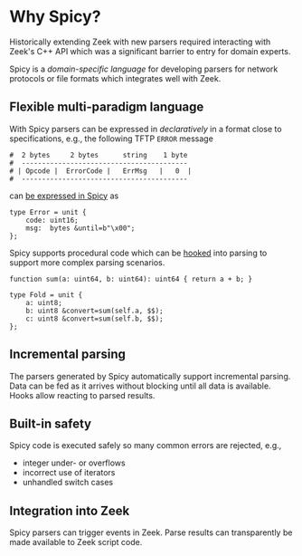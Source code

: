 # Why Spicy?

Historically extending Zeek with new parsers required interacting with Zeek's
C++ API which was a significant barrier to entry for domain experts.

Spicy is a _domain-specific language_ for developing parsers for network protocols
or file formats which integrates well with Zeek.

## Flexible multi-paradigm language

With Spicy parsers can be
expressed in _declaratively_ in a format close to specifications, e.g., the
following TFTP `ERROR` message

```plain
#  2 bytes     2 bytes      string    1 byte
#  -----------------------------------------
# | Opcode |  ErrorCode |   ErrMsg   |   0  |
#  -----------------------------------------
```

can [be expressed in
Spicy](https://docs.zeek.org/projects/spicy/en/latest/tutorial/index.html) as

```spicy
type Error = unit {
    code: uint16;
    msg:  bytes &until=b"\x00";
};
```

Spicy supports procedural code which can be
[hooked](https://docs.zeek.org/projects/spicy/en/latest/programming/parsing.html#unit-hooks)
into parsing to support more complex parsing scenarios.

```spicy
function sum(a: uint64, b: uint64): uint64 { return a + b; }

type Fold = unit {
    a: uint8;
    b: uint8 &convert=sum(self.a, $$);
    c: uint8 &convert=sum(self.b, $$);
};
```

## Incremental parsing

The parsers generated by Spicy automatically support incremental parsing. Data
can be fed as it arrives without blocking until all data is available. Hooks
allow reacting to parsed results.

## Built-in safety

Spicy code is executed safely so many common errors are rejected, e.g.,

- integer under- or overflows
- incorrect use of iterators
- unhandled switch cases

## Integration into Zeek

Spicy parsers can trigger events in Zeek. Parse results can transparently be
made available to Zeek script code.
